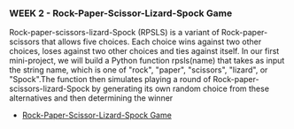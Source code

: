 ### WEEK 2 - Rock-Paper-Scissor-Lizard-Spock Game

<p align="left">
Rock-paper-scissors-lizard-Spock (RPSLS) is a variant of Rock-paper-scissors that allows five choices. Each choice wins against two other choices, loses against two other choices and ties against itself. In our first mini-project, we will build a Python function rpsls(name) that takes as input the string name, which is one of "rock", "paper", "scissors", "lizard", or "Spock".The function then simulates playing a round of Rock-paper-scissors-lizard-Spock by generating its own random choice from these alternatives and then determining the winner
</p>

*  [Rock-Paper-Scissor-Lizard-Spock Game](https://github.com/Jai4/Fundamentals-Of-Computing-Specialization/blob/master/Course%201/Week%201/Rock-Paper-Scissor-Lizard-Spock.py)



